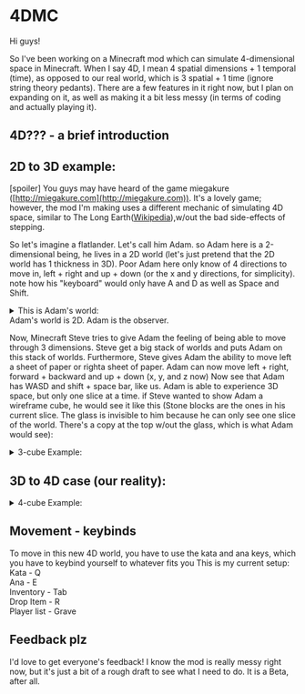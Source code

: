 # 4DMC
Hi guys!

So I've been working on a Minecraft mod which can simulate 4-dimensional space in Minecraft. When I say 4D, I mean 4 spatial dimensions + 1 temporal (time), as opposed to our real world, which is 3 spatial + 1 time (ignore string theory pedants). There are a few features in it right now, but I plan on expanding on it, as well as making it a bit less messy (in terms of coding and actually playing it).

## 4D??? - a brief introduction

## 2D to 3D example:
[spoiler]
You guys may have heard of the game miegakure ([http://miegakure.com](http://miegakure.com)). It's a lovely game; however, the mod I'm making uses a different mechanic of simulating 4D space, similar to The Long Earth([Wikipedia](https://en.wikipedia.org/wiki/The_Long_Earth)),w/out the bad side-effects of stepping.

So let's imagine a flatlander. Let's call him Adam. so Adam here is a 2-dimensional being, he lives in a 2D world (let's just pretend that the 2D world has 1 thickness in 3D). Poor Adam here only know of 4 directions to move in, left + right and up + down (or the x and y directions, for simplicity). note how his "keyboard" would only have A and D as well as Space and Shift.
<details>
<summary>This is Adam's world:</summary>
<img src = "https://i.imgur.com/IpyJsD1.png">
</details>
Adam's world is 2D. Adam is the observer.

Now, Minecraft Steve tries to give Adam the feeling of being able to move through 3 dimensions. Steve get a big stack of worlds and puts Adam on this stack of worlds. Furthermore, Steve gives Adam the ability to move left a sheet of paper or righta sheet of paper. Adam can now move left + right, forward + backward and up + down (x, y, and z now) Now see that Adam has WASD and shift + space bar, like us. Adam is able to experience 3D space, but only one slice at a time. if Steve wanted to show Adam a wireframe cube, he would see it like this (Stone blocks are the ones in his current slice. The glass is invisible to him because he can only see one slice of the world. There's a copy at the top w/out the glass, which is what Adam would see):

<details>
<summary>3-cube Example:</summary>
Slice 1 a square:
<img src = "https://i.imgur.com/0zkY0AE.png">
Slice 2 (the edges of a square):
<img src = "https://i.imgur.com/zGp3aiQ.png">
Slice 3 (looks the same as slice 1):
<img src = "https://i.imgur.com/fFwg83G.png">

Adam can only see one slice of the cube at a time; however, he can compile these slices together in his mind and understand "hey, that's a cube!!!"
Steve can just view the cube on its own, in 3 dimensions:
<img src = "https://i.imgur.com/sX3hf6H.png">
</details>

## 3D to 4D case (our reality):
<details>
<summary>4-cube Example:</summary>
So Steve is just punching a tree, and along comes Walter. Steve sees Walter appear, then suddenly disappear. Walter pities Steve, a mere 3-Dimensional being. Walter decides to help Steve by trying to show him what a 4-Dimensional world would be like. to do this, Walter stacks a ton of Minecraft worlds right next to each other and gives Steve the ability to move between worlds. This way, Steve can now move left + right, up + down, forward + backward as well as up a world + down a world (Now Steve can move in 8 different directions, and needs the keys WASDQE + Shift + Space (I personally use Q and E but you can keybind to wherever you want honestly)). The terminology for moving between world is 'kata' for up a world and 'ana' for down a world. You would have the world 'Origin' (decided by the world spawn) and then kata to that would be world Kata 1 then Kata 2, etc. Then ana to the world is Ana 1, then Ana 2. You get the Idea. For example:
"Steve stepped kata into the world Kata 1". - meaning that Steve moved up a world from the Origin to Kata 1
"Ana to Steve was a vast ocean" - meaning that the world Ana to Steve is an ocean biome.

Now, Walter tries to show Steve a 4-Dimensional cube (commonly called a tesseract, but not related to the Marvel one). Steve, sadly, can't see the whole tesseract at once, So Walter shows Steve each slice one by one:

Slice 1 (notice how it looks exactly like a cube, just like how the first slice of the cube Adam was viewing was a square):
<img src = "https://i.imgur.com/Pr5kjQo.png">
Slice 2 (notice how it looks like the corners of a cube, just like how in Adam's second slice it looked like the corners of a square):
<img src = "https://i.imgur.com/w9yieq2.png">
Slice 3 (Try to find the parallel between this tesseract slice and Adam's cube slice):
<img src = "https://i.imgur.com/Pr5kjQo.png">

Steve can only see one slice of the tesseract at a time; however, he can compile these slices together in his mind and understand "hey, that's a tesseract!!!"
Walter can just view the cube on its own, in 4 dimensions [not visualized for obvious reasons].
</details>

## Movement - keybinds
To move in this new 4D world, you have to use the kata and ana keys, which you have to keybind yourself to whatever fits you
This is my current setup:
<br>Kata - Q
<br>Ana - E
<br>Inventory - Tab
<br>Drop Item - R
<br>Player list - Grave

## Feedback plz
I'd love to get everyone's feedback! I know the mod is really messy right now, but it's just a bit of a rough draft to see what I need to do. It is a Beta, after all.
